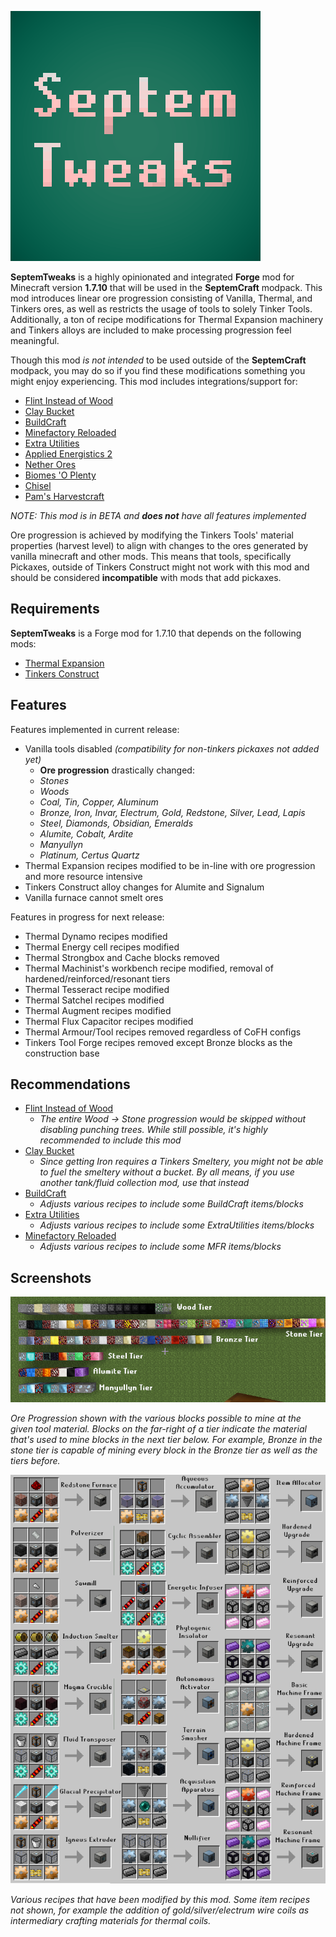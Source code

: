 ![SeptemTweaks Logo](https://raw.githubusercontent.com/Septem151/SeptemTweaks/master/src/main/resources/assets/septemtweaks/logo.png "SeptemTweaks Logo")

**SeptemTweaks** is a highly opinionated and integrated **Forge** mod for Minecraft version **1.7.10** that will be used in the **SeptemCraft** modpack. This mod introduces linear ore progression consisting of Vanilla, Thermal, and Tinkers ores, as well as restricts the usage of tools to solely Tinker Tools. Additionally, a ton of recipe modifications for Thermal Expansion machinery and Tinkers alloys are included to make processing progression feel meaningful.

Though this mod _is not intended_ to be used outside of the **SeptemCraft** modpack, you may do so if you find these modifications something you might enjoy experiencing. This mod includes integrations/support for:

- [Flint Instead of Wood][flinttools-curse]
- [Clay Bucket][claybucket-curse]
- [BuildCraft][buildcraft-curse]
- [Minefactory Reloaded][mfr-curse]
- [Extra Utilities][extrautils-curse]
- [Applied Energistics 2][ae2-curse]
- [Nether Ores][netherores-curse]
- [Biomes 'O Plenty][bop-curse]
- [Chisel][chisel-curse]
- [Pam's Harvestcraft][harvestcraft-curse]

_NOTE: This mod is in BETA and **does not** have all features implemented_

Ore progression is achieved by modifying the Tinkers Tools' material properties (harvest level) to align with changes to the ores generated by vanilla minecraft and other mods. This means that tools, specifically Pickaxes, outside of Tinkers Construct might not work with this mod and should be considered **incompatible** with mods that add pickaxes.

## Requirements

**SeptemTweaks** is a Forge mod for 1.7.10 that depends on the following mods:

- [Thermal Expansion][te-curse]
- [Tinkers Construct][tcon-curse]

## Features

Features implemented in current release:

- Vanilla tools disabled _(compatibility for non-tinkers pickaxes not added yet)_
  - **Ore progression** drastically changed:
  - _Stones_
  - _Woods_
  - _Coal, Tin, Copper, Aluminum_
  - _Bronze, Iron, Invar, Electrum, Gold, Redstone, Silver, Lead, Lapis_
  - _Steel, Diamonds, Obsidian, Emeralds_
  - _Alumite, Cobalt, Ardite_
  - _Manyullyn_
  - _Platinum, Certus Quartz_
- Thermal Expansion recipes modified to be in-line with ore progression and more resource intensive
- Tinkers Construct alloy changes for Alumite and Signalum
- Vanilla furnace cannot smelt ores

Features in progress for next release:

- Thermal Dynamo recipes modified
- Thermal Energy cell recipes modified
- Thermal Strongbox and Cache blocks removed
- Thermal Machinist's workbench recipe modified, removal of hardened/reinforced/resonant tiers
- Thermal Tesseract recipe modified
- Thermal Satchel recipes modified
- Thermal Augment recipes modified
- Thermal Flux Capacitor recipes modified
- Thermal Armour/Tool recipes removed regardless of CoFH configs
- Tinkers Tool Forge recipes removed except Bronze blocks as the construction base

## Recommendations

- [Flint Instead of Wood][flinttools-curse]
  - _The entire Wood -&gt; Stone progression would be skipped without disabling punching trees. While still possible, it's highly recommended to include this mod_
- [Clay Bucket][claybucket-curse]
  - _Since getting Iron requires a Tinkers Smeltery, you might not be able to fuel the smeltery without a bucket. By all means, if you use another tank/fluid collection mod, use that instead_
- [BuildCraft][buildcraft-curse]
  - _Adjusts various recipes to include some BuildCraft items/blocks_
- [Extra Utilities][extrautils-curse]
  - _Adjusts various recipes to include some ExtraUtilities items/blocks_
- [Minefactory Reloaded][mfr-curse]
  - _Adjusts various recipes to include some MFR items/blocks_

## Screenshots

![SeptemTweaks Ore Progression](https://raw.githubusercontent.com/Septem151/SeptemTweaks/master/screenshots/ore_tiers.png "Ore Progression")

_Ore Progression shown with the various blocks possible to mine at the given tool material. Blocks on the far-right of a tier indicate the material that's used to mine blocks in the next tier below. For example, Bronze in the stone tier is capable of mining every block in the Bronze tier as well as the tiers before._

![SeptemTweaks Thermal Recipe Modifications](https://raw.githubusercontent.com/Septem151/SeptemTweaks/master/screenshots/thermal_recipes.png "Thermal Recipe Modifications")

_Various recipes that have been modified by this mod. Some item recipes not shown, for example the addition of gold/silver/electrum wire coils as intermediary crafting materials for thermal coils._

[te-curse]: https://www.curseforge.com/minecraft/mc-mods/thermal-expansion
[tcon-curse]: https://www.curseforge.com/minecraft/mc-mods/tinkers-construct
[flinttools-curse]: https://www.curseforge.com/minecraft/mc-mods/flint-instead-of-wood
[claybucket-curse]: https://www.curseforge.com/minecraft/mc-mods/clay-bucket
[buildcraft-curse]: https://www.curseforge.com/minecraft/mc-mods/buildcraft
[mfr-curse]: https://www.curseforge.com/minecraft/mc-mods/minefactory-reloaded
[extrautils-curse]: https://www.curseforge.com/minecraft/mc-mods/extra-utilities
[ae2-curse]: https://www.curseforge.com/minecraft/mc-mods/applied-energistics-2
[netherores-curse]: https://www.curseforge.com/minecraft/mc-mods/netherores
[bop-curse]: https://www.curseforge.com/minecraft/mc-mods/biomes-o-plenty
[chisel-curse]: https://www.curseforge.com/minecraft/mc-mods/chisel
[harvestcraft-curse]: https://www.curseforge.com/minecraft/mc-mods/pams-harvestcraft
